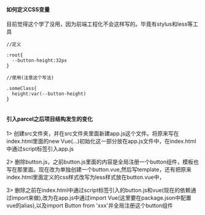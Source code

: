 #### 如何定义CSS变量

目前觉得这个学了没用，因为前端工程化不会这样写的。毕竟有stylus和less等工具



```
//定义

:root{
  --button-height:32px
}

//使用(注意这个写法)

.someClass{
  height:var(--button-height)
}


```


#### 引入parcel之后项目结构发生的变化
1> 创建src文件夹，并在src文件夹里面新建app.js这个文件。将原来写在index.html里面的new Vue(...)初始化这一部分放在app.js文件中，在index.html中通过script标签引入app.js


2> 删除button.js，之前button.js里面的内容是全局注册一个button组件，模板也写在那里面。现在改为单独创建一个button.vue,然后写template，还有把原来index.html里面定义的css样式改写为less样式放在button.vue中，

3> 删除之前在index.html中通过script标签引入的button.js和vue(现在的依赖通过import来做),改为在app.js中通过import Vue(这里要在package.json中配置vue的alias),以及import Button from 'xxx'并全局注册这个button组件